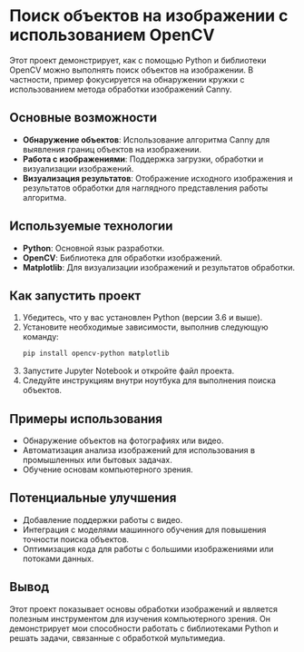 # Поиск объектов на изображении с использованием OpenCV

Этот проект демонстрирует, как с помощью Python и библиотеки OpenCV можно выполнять поиск объектов на изображении. В частности, пример фокусируется на обнаружении кружки с использованием метода обработки изображений Canny.

## Основные возможности
- **Обнаружение объектов**: Использование алгоритма Canny для выявления границ объектов на изображении.
- **Работа с изображениями**: Поддержка загрузки, обработки и визуализации изображений.
- **Визуализация результатов**: Отображение исходного изображения и результатов обработки для наглядного представления работы алгоритма.

## Используемые технологии
- **Python**: Основной язык разработки.
- **OpenCV**: Библиотека для обработки изображений.
- **Matplotlib**: Для визуализации изображений и результатов обработки.

## Как запустить проект
1. Убедитесь, что у вас установлен Python (версии 3.6 и выше).
2. Установите необходимые зависимости, выполнив следующую команду:
   ```bash
   pip install opencv-python matplotlib
   ```
3. Запустите Jupyter Notebook и откройте файл проекта.
4. Следуйте инструкциям внутри ноутбука для выполнения поиска объектов.

## Примеры использования
- Обнаружение объектов на фотографиях или видео.
- Автоматизация анализа изображений для использования в промышленных или бытовых задачах.
- Обучение основам компьютерного зрения.

## Потенциальные улучшения
- Добавление поддержки работы с видео.
- Интеграция с моделями машинного обучения для повышения точности поиска объектов.
- Оптимизация кода для работы с большими изображениями или потоками данных.

## Вывод
Этот проект показывает основы обработки изображений и является полезным инструментом для изучения компьютерного зрения. Он демонстрирует мои способности работать с библиотеками Python и решать задачи, связанные с обработкой мультимедиа.

